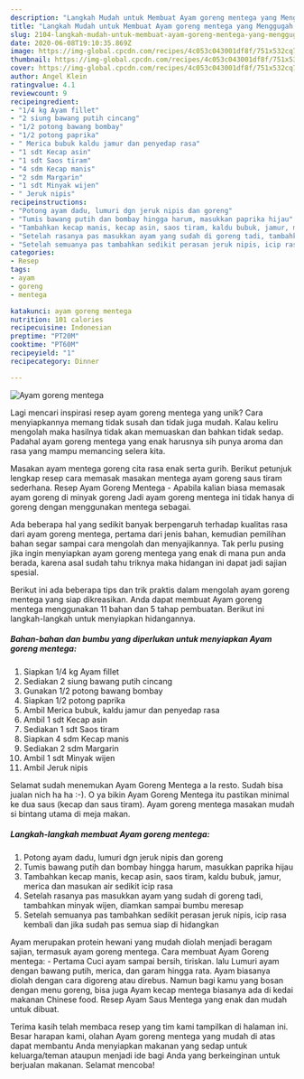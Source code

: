 ```yaml
---
description: "Langkah Mudah untuk Membuat Ayam goreng mentega yang Menggugah Selera"
title: "Langkah Mudah untuk Membuat Ayam goreng mentega yang Menggugah Selera"
slug: 2104-langkah-mudah-untuk-membuat-ayam-goreng-mentega-yang-menggugah-selera
date: 2020-06-08T19:10:35.869Z
image: https://img-global.cpcdn.com/recipes/4c053c043001df8f/751x532cq70/ayam-goreng-mentega-foto-resep-utama.jpg
thumbnail: https://img-global.cpcdn.com/recipes/4c053c043001df8f/751x532cq70/ayam-goreng-mentega-foto-resep-utama.jpg
cover: https://img-global.cpcdn.com/recipes/4c053c043001df8f/751x532cq70/ayam-goreng-mentega-foto-resep-utama.jpg
author: Angel Klein
ratingvalue: 4.1
reviewcount: 9
recipeingredient:
- "1/4 kg Ayam fillet"
- "2 siung bawang putih cincang"
- "1/2 potong bawang bombay"
- "1/2 potong paprika"
- " Merica bubuk kaldu jamur dan penyedap rasa"
- "1 sdt Kecap asin"
- "1 sdt Saos tiram"
- "4 sdm Kecap manis"
- "2 sdm Margarin"
- "1 sdt Minyak wijen"
- " Jeruk nipis"
recipeinstructions:
- "Potong ayam dadu, lumuri dgn jeruk nipis dan goreng"
- "Tumis bawang putih dan bombay hingga harum, masukkan paprika hijau"
- "Tambahkan kecap manis, kecap asin, saos tiram, kaldu bubuk, jamur, merica dan masukan air sedikit icip rasa"
- "Setelah rasanya pas masukkan ayam yang sudah di goreng tadi, tambahkan minyak wijen, diamkan sampai bumbu meresap"
- "Setelah semuanya pas tambahkan sedikit perasan jeruk nipis, icip rasa kembali dan jika sudah pas semua siap di hidangkan"
categories:
- Resep
tags:
- ayam
- goreng
- mentega

katakunci: ayam goreng mentega 
nutrition: 101 calories
recipecuisine: Indonesian
preptime: "PT20M"
cooktime: "PT60M"
recipeyield: "1"
recipecategory: Dinner

---
```



![Ayam goreng mentega](https://img-global.cpcdn.com/recipes/4c053c043001df8f/751x532cq70/ayam-goreng-mentega-foto-resep-utama.jpg)

Lagi mencari inspirasi resep ayam goreng mentega yang unik? Cara menyiapkannya memang tidak susah dan tidak juga mudah. Kalau keliru mengolah maka hasilnya tidak akan memuaskan dan bahkan tidak sedap. Padahal ayam goreng mentega yang enak harusnya sih punya aroma dan rasa yang mampu memancing selera kita.

Masakan ayam mentega goreng cita rasa enak serta gurih. Berikut petunjuk lengkap resep cara memasak masakan mentega ayam goreng saus tiram sederhana. Resep Ayam Goreng Mentega - Apabila kalian biasa memasak ayam goreng di minyak goreng Jadi ayam goreng mentega ini tidak hanya di goreng dengan menggunakan mentega sebagai.

Ada beberapa hal yang sedikit banyak berpengaruh terhadap kualitas rasa dari ayam goreng mentega, pertama dari jenis bahan, kemudian pemilihan bahan segar sampai cara mengolah dan menyajikannya. Tak perlu pusing jika ingin menyiapkan ayam goreng mentega yang enak di mana pun anda berada, karena asal sudah tahu triknya maka hidangan ini dapat jadi sajian spesial.


Berikut ini ada beberapa tips dan trik praktis dalam mengolah ayam goreng mentega yang siap dikreasikan. Anda dapat membuat Ayam goreng mentega menggunakan 11 bahan dan 5 tahap pembuatan. Berikut ini langkah-langkah untuk menyiapkan hidangannya.

<!--inarticleads1-->

##### Bahan-bahan dan bumbu yang diperlukan untuk menyiapkan Ayam goreng mentega:

1. Siapkan 1/4 kg Ayam fillet
1. Sediakan 2 siung bawang putih cincang
1. Gunakan 1/2 potong bawang bombay
1. Siapkan 1/2 potong paprika
1. Ambil  Merica bubuk, kaldu jamur dan penyedap rasa
1. Ambil 1 sdt Kecap asin
1. Sediakan 1 sdt Saos tiram
1. Siapkan 4 sdm Kecap manis
1. Sediakan 2 sdm Margarin
1. Ambil 1 sdt Minyak wijen
1. Ambil  Jeruk nipis


Selamat sudah menemukan Ayam Goreng Mentega a la resto. Sudah bisa jualan nich ha ha :-). O ya bikin Ayam Goreng Mentega itu pastikan minimal ke dua saus (kecap dan saus tiram). Ayam goreng mentega masakan mudah si bintang utama di meja makan. 

<!--inarticleads2-->

##### Langkah-langkah membuat Ayam goreng mentega:

1. Potong ayam dadu, lumuri dgn jeruk nipis dan goreng
1. Tumis bawang putih dan bombay hingga harum, masukkan paprika hijau
1. Tambahkan kecap manis, kecap asin, saos tiram, kaldu bubuk, jamur, merica dan masukan air sedikit icip rasa
1. Setelah rasanya pas masukkan ayam yang sudah di goreng tadi, tambahkan minyak wijen, diamkan sampai bumbu meresap
1. Setelah semuanya pas tambahkan sedikit perasan jeruk nipis, icip rasa kembali dan jika sudah pas semua siap di hidangkan


Ayam merupakan protein hewani yang mudah diolah menjadi beragam sajian, termasuk ayam goreng mentega. Cara membuat Ayam Goreng mentega: - Pertama Cuci ayam sampai bersih, tiriskan. lalu Lumuri ayam dengan bawang putih, merica, dan garam hingga rata. Ayam biasanya diolah dengan cara digoreng atau direbus. Namun bagi kamu yang bosan dengan menu goreng, bisa juga Ayam kecap mentega biasanya ada di kedai makanan Chinese food. Resep Ayam Saus Mentega yang enak dan mudah untuk dibuat. 

Terima kasih telah membaca resep yang tim kami tampilkan di halaman ini. Besar harapan kami, olahan Ayam goreng mentega yang mudah di atas dapat membantu Anda menyiapkan makanan yang sedap untuk keluarga/teman ataupun menjadi ide bagi Anda yang berkeinginan untuk berjualan makanan. Selamat mencoba!
